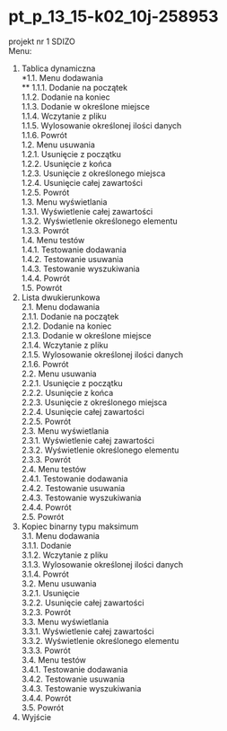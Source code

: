 # pt_p_13_15-k02_10j-258953
projekt nr 1 SDIZO<br />
 Menu:<br />
1. Tablica dynamiczna<br />
  *1.1. Menu dodawania<br />
   ** 1.1.1. Dodanie na początek<br />
    1.1.2. Dodanie na koniec<br />
    1.1.3. Dodanie w określone miejsce<br />
    1.1.4. Wczytanie z pliku<br />
    1.1.5. Wylosowanie określonej ilości danych<br />
    1.1.6. Powrót<br />
  1.2. Menu usuwania<br />
    1.2.1. Usunięcie z początku<br />
    1.2.2. Usunięcie z końca<br />
    1.2.3. Usunięcie z określonego miejsca<br />
    1.2.4. Usunięcie całej zawartości<br />
    1.2.5. Powrót<br />
  1.3. Menu wyświetlania<br />
    1.3.1. Wyświetlenie całej zawartości<br />
    1.3.2. Wyświetlenie określonego elementu<br />
    1.3.3. Powrót<br />
  1.4. Menu testów<br />
    1.4.1. Testowanie dodawania<br />
    1.4.2. Testowanie usuwania<br />
    1.4.3. Testowanie wyszukiwania<br />
    1.4.4. Powrót<br />
  1.5. Powrót<br />
2. Lista dwukierunkowa<br />
  2.1. Menu dodawania<br />
    2.1.1. Dodanie na początek<br />
    2.1.2. Dodanie na koniec<br />
    2.1.3. Dodanie w określone miejsce<br />
    2.1.4. Wczytanie z pliku<br />
    2.1.5. Wylosowanie określonej ilości danych<br />
    2.1.6. Powrót<br />
  2.2. Menu usuwania<br />
    2.2.1. Usunięcie z początku<br />
    2.2.2. Usunięcie z końca<br />
    2.2.3. Usunięcie z określonego miejsca<br />
    2.2.4. Usunięcie całej zawartości<br />
    2.2.5. Powrót<br />
  2.3. Menu wyświetlania<br />
    2.3.1. Wyświetlenie całej zawartości<br />
    2.3.2. Wyświetlenie określonego elementu<br />
    2.3.3. Powrót<br />
  2.4. Menu testów<br />
    2.4.1. Testowanie dodawania<br />
    2.4.2. Testowanie usuwania<br />
    2.4.3. Testowanie wyszukiwania<br />
    2.4.4. Powrót<br />
  2.5. Powrót<br />
3. Kopiec binarny typu maksimum<br />
  3.1. Menu dodawania<br />
    3.1.1. Dodanie<br />
    3.1.2. Wczytanie z pliku<br />
    3.1.3. Wylosowanie określonej ilości danych<br />
    3.1.4. Powrót<br />
  3.2. Menu usuwania<br />
    3.2.1. Usunięcie<br />
    3.2.2. Usunięcie całej zawartości<br />
    3.2.3. Powrót<br />
  3.3. Menu wyświetlania<br />
    3.3.1. Wyświetlenie całej zawartości<br />
    3.3.2. Wyświetlenie określonego elementu<br />
    3.3.3. Powrót<br />
  3.4. Menu testów<br />
    3.4.1. Testowanie dodawania<br />
    3.4.2. Testowanie usuwania<br />
    3.4.3. Testowanie wyszukiwania<br />
    3.4.4. Powrót<br />
  3.5. Powrót<br />
4. Wyjście<br />
